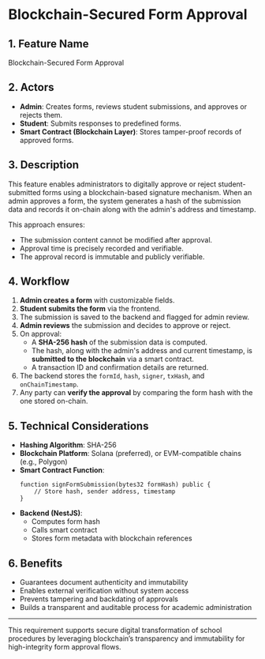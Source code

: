 # Blockchain-Secured Form Approval

## 1. Feature Name

Blockchain-Secured Form Approval

## 2. Actors

- **Admin**: Creates forms, reviews student submissions, and approves or rejects them.
- **Student**: Submits responses to predefined forms.
- **Smart Contract (Blockchain Layer)**: Stores tamper-proof records of approved forms.

## 3. Description

This feature enables administrators to digitally approve or reject student-submitted forms using a blockchain-based signature mechanism. When an admin approves a form, the system generates a hash of the submission data and records it on-chain along with the admin's address and timestamp.

This approach ensures:

- The submission content cannot be modified after approval.
- Approval time is precisely recorded and verifiable.
- The approval record is immutable and publicly verifiable.

## 4. Workflow

1. **Admin creates a form** with customizable fields.
2. **Student submits the form** via the frontend.
3. The submission is saved to the backend and flagged for admin review.
4. **Admin reviews** the submission and decides to approve or reject.
5. On approval:
   - A **SHA-256 hash** of the submission data is computed.
   - The hash, along with the admin's address and current timestamp, is **submitted to the blockchain** via a smart contract.
   - A transaction ID and confirmation details are returned.
6. The backend stores the `formId`, `hash`, `signer`, `txHash`, and `onChainTimestamp`.
7. Any party can **verify the approval** by comparing the form hash with the one stored on-chain.

## 5. Technical Considerations

- **Hashing Algorithm**: SHA-256
- **Blockchain Platform**: Solana (preferred), or EVM-compatible chains (e.g., Polygon)
- **Smart Contract Function**:
  ```solidity
  function signFormSubmission(bytes32 formHash) public {
      // Store hash, sender address, timestamp
  }
  ```
- **Backend (NestJS)**:
  - Computes form hash
  - Calls smart contract
  - Stores form metadata with blockchain references

## 6. Benefits

- Guarantees document authenticity and immutability
- Enables external verification without system access
- Prevents tampering and backdating of approvals
- Builds a transparent and auditable process for academic administration

---

This requirement supports secure digital transformation of school procedures by leveraging blockchain’s transparency and immutability for high-integrity form approval flows.
